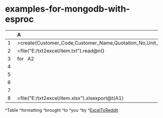 # examples-for-mongodb-with-esproc

|　|A|B|C|
|:-|:-|:-|:-|
|1|=create(Customer_Code,Customer_Name,Quotation_No,Unit_Price,Contract_Expiry_Date)|　|　|
|2|=file("E:/txt2excel/item.txt").read@n()|　|　|
|3|for   A2|if   len(A3)<136|next|
|4|　|=right(left(A3,136),-58)|=B4.split@tp()|
|5|　|if   !ifnumber(C4(1))|next|
|6|　|=C4.m(4:C4.len()-1).concat(" ")|　|
|7|　|>A1.insert(0,C4(3),B6,C4(2),C4(1),C4(C4.len()))|　|
|8|=file("E:/txt2excel/item.xlsx").xlsexport@t(A1)|　|　|

^Table ^formatting ^brought ^to ^you ^by ^[ExcelToReddit](https://xl2reddit.github.io/)
